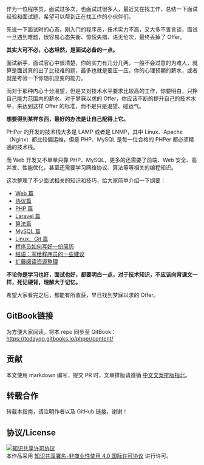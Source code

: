 作为一位程序员，面试过多次，也面试过很多人，最近又在找工作，总结一下面试经验和面试题，希望可以帮到正在找工作的小伙伴们。

先说一下面试时的心态，刚入门的程序员，技术实力不高，又大多不善言谈，面试一旦遇到难题，很容易心态失衡、惊慌失措、语无伦次，最终丢掉了 Offer。

**其实大可不必，心态坦然，是面试必备的一点。**

面试新手，面试官心中很清楚，你的实力有几分几两，一般不会过意的为难人，就算是面试真的出了比较难的题，最多也就是要压一压，你的心理预期的薪水，或者就是考验一下你随机应变的能力。

而对于那种内心十分渴望，但是又对技术水平要求比较高的工作，你要明白，只挣自己能力范围内的薪水，对于梦寐以求的 Offer，你应该不断的提升自己的技术水平，来达到这样 Offer 的标准，而不是只是渴望、碰运气。

**想要得到某样东西，最好的办法是让自己配得上它。**

PHPer 的开发的技术栈大多是 LAMP 或者是 LNMP，其中 Linux、Apache（Nginx）都比较偏运维，但是 PHP、MySQL 是每一位合格的 PHPer 都必须精通的技术栈。

而 Web 开发又不单单只靠 PHP、MySQL，更多的还需要了前端、Web 安全、高并发、性能优化，甚至还需要学习网络协议、算法等等相关的编程知识。

这次整理了不少面试相关的知识和技巧，给大家简单介绍一下纲要：

- [Web 篇](web.md)
- [协议篇](protocol.md)
- [PHP 篇](php.md)
- [Laravel 篇](laravel.md)
- [算法篇](algorithm.md)
- [MySQL 篇](mysql.md)
- [Linux、Git 篇](linux.md)
- [程序员如何写好一份简历](readResume.md)
- [结语：写给程序员的一些建议](givePHperSuggest.md)
- [扩展阅读资源整理](readResources.md)

**不论你是学习也好，面试也好，都要明白一点，对于技术知识，不应该向背课文一样，死记硬背，理解大于记忆。**

希望大家看完之后，都能有所收获，早日找到梦寐以求的 Offer。


## GitBook链接

为方便大家阅读，将本 repo 同步至 GitBook：https://todayqq.gitbooks.io/phper/content/


## 贡献

本文使用 markdown 编写，提交 PR 时，文章排版请遵循 [中文文案排版指北](https://github.com/sparanoid/chinese-copywriting-guidelines)。

## 转载合作

转载本指南，请注明作者以及 GitHub 链接，谢谢！

## 协议/License

<a rel="license" href="http://creativecommons.org/licenses/by-nc/4.0/"><img alt="知识共享许可协议" style="border-width:0" src="https://i.creativecommons.org/l/by-nc/4.0/88x31.png" /></a><br />本作品采用 <a rel="license" href="http://creativecommons.org/licenses/by-nc/4.0/">知识共享署名-非商业性使用 4.0 国际许可协议</a> 进行许可。
